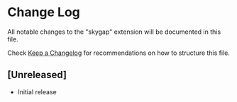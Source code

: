 # Change Log

All notable changes to the "skygap" extension will be documented in this file.

Check [Keep a Changelog](http://keepachangelog.com/) for recommendations on how to structure this file.

## [Unreleased]

- Initial release
